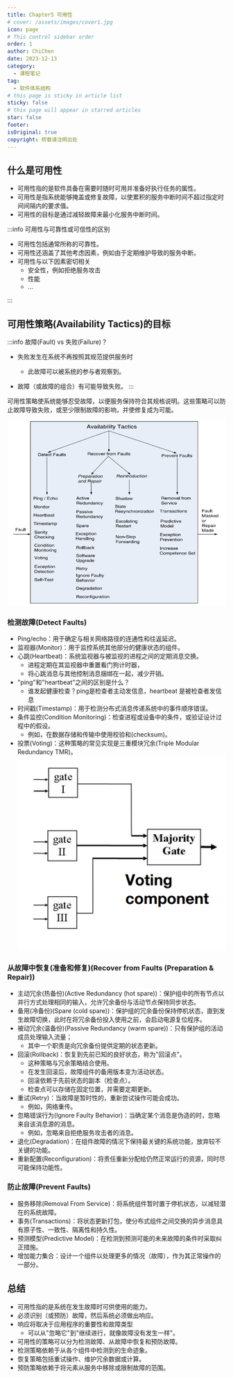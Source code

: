 ```yaml
---
title: Chapter5 可用性
# cover: /assets/images/cover1.jpg
icon: page
# This control sidebar order
order: 1
author: ChiChen
date: 2023-12-13
category:
  - 课程笔记
tag:
  - 软件体系结构
# this page is sticky in article list
sticky: false
# this page will appear in starred articles
star: false
footer: 
isOriginal: true
copyright: 转载请注明出处
---
```


## 什么是可用性

- 可用性指的是软件具备在需要时随时可用并准备好执行任务的属性。
- 可用性是指系统能够掩盖或修复故障，以使累积的服务中断时间不超过指定时间间隔内的要求值。
- 可用性的目标是通过减轻故障来最小化服务中断时间。

:::info 可用性与可靠性或可信性的区别

- 可用性包括通常所称的可靠性。
- 可用性还涵盖了其他考虑因素，例如由于定期维护导致的服务中断。
- 可用性与以下因素密切相关
  - 安全性，例如拒绝服务攻击
  - 性能
  - ...

:::

## 可用性策略(Availability Tactics)的目标

:::info 故障(Fault) vs 失败(Failure)？

- 失败发生在系统不再按照其规范提供服务时
  - 此故障可以被系统的参与者观察到。

- 故障（或故障的组合）有可能导致失败。
:::

可用性策略使系统能够忍受故障，以便服务保持符合其规格说明。这些策略可以防止故障导致失败，或至少限制故障的影响，并使修复成为可能。

![Availability Tactics](images/Chapter5可用性/image.png)

### 检测故障(Detect Faults)

- Ping/echo：用于确定与相关网络路径的连通性和往返延迟。
- 监视器(Monitor)：用于监控系统其他部分的健康状态的组件。
- 心跳(Heartbeat)：系统监视器与被监视的进程之间的定期消息交换。
  - 进程定期在其监视器中重置看门狗计时器，
  - 将心跳消息与其他控制消息捆绑在一起，减少开销。
- "ping"和"heartbeat"之间的区别是什么？
  - 谁发起健康检查？ping是检查者主动发信息，heartbeat 是被检查者发信息
- 时间戳(Timestamp)：用于检测分布式消息传递系统中的事件顺序错误。
- 条件监控(Condition Monitoring)：检查进程或设备中的条件，或验证设计过程中的假设。
  - 例如，在数据存储和传输中使用校验和(checksum)。
- 投票(Voting)：这种策略的常见实现是三重模块冗余(Triple Modular Redundancy TMR)。
![Voting component](images/Chapter5可用性/image-1.png)

### 从故障中恢复(准备和修复)(Recover from Faults (Preparation & Repair))

- 主动冗余(热备份)(Active Redundancy (hot spare))：保护组中的所有节点以并行方式处理相同的输入，允许冗余备份与活动节点保持同步状态。
- 备用(冷备份)(Spare (cold spare))：保护组的冗余备份保持停机状态，直到发生故障切换，此时在将冗余备份投入使用之前，会启动电源复位程序。
- 被动冗余(温备份)(Passive Redundancy (warm spare))：只有保护组的活动成员处理输入流量；
  - 其中一个职责是向冗余备份提供定期的状态更新。
- 回滚(Rollback)：恢复到先前已知的良好状态，称为"回滚点"。
  - 这种策略与冗余策略结合使用。
  - 在发生回滚后，故障组件的备用版本变为活动状态。
  - 回滚依赖于先前状态的副本（检查点）。
  - 检查点可以存储在固定位置，并需要定期更新。
- 重试(Retry)：当故障是暂时性的，重新尝试操作可能会成功。
  - 例如，网络重传。
- 忽略错误行为(Ignore Faulty Behavior)：当确定某个消息是伪造的时，忽略来自该消息源的消息。
  - 例如，忽略来自拒绝服务攻击者的消息。
- 退化(Degradation)：在组件故障的情况下保持最关键的系统功能，放弃较不关键的功能。
- 重新配置(Reconfiguration)：将责任重新分配给仍然正常运行的资源，同时尽可能保持功能性。

### 防止故障(Prevent Faults)

- 服务移除(Removal From Service)：将系统组件暂时置于停机状态，以减轻潜在的系统故障。
- 事务(Transactions)：将状态更新打包，使分布式组件之间交换的异步消息具有原子性、一致性、隔离性和持久性。
- 预测模型(Predictive Model)：在检测到预测可能的未来故障的条件时采取纠正措施。
- 增加能力集合：设计一个组件以处理更多的情况（故障），作为其正常操作的一部分。

## 总结

- 可用性指的是系统在发生故障时可供使用的能力。
- 必须识别（或预防）故障，然后系统必须做出响应。
- 响应将取决于应用程序的重要性和故障类型
  - 可以从"忽略它"到"继续进行，就像故障没有发生一样"。
- 可用性的策略可以分为检测故障、从故障中恢复和预防故障。
- 检测策略依赖于从各个组件中检测到的生命迹象。
- 恢复策略包括重试操作、维护冗余数据或计算。
- 预防策略依赖于将元素从服务中移除或限制故障的范围。
